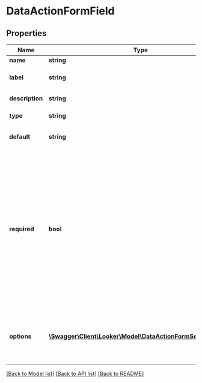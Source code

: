 # DataActionFormField

## Properties
Name | Type | Description | Notes
------------ | ------------- | ------------- | -------------
**name** | **string** | Name | [optional] 
**label** | **string** | Human-readable label | [optional] 
**description** | **string** | Description of field | [optional] 
**type** | **string** | Type of field. | [optional] 
**default** | **string** | Default value of the field. | [optional] 
**required** | **bool** | Whether or not the field is required. This is a user-interface hint. A user interface displaying this form should not submit it without a value for this field. The action server must also perform this validation. | [optional] 
**options** | [**\Swagger\Client\Looker\Model\DataActionFormSelectOption[]**](DataActionFormSelectOption.md) | If the form type is &#39;select&#39;, a list of options to be selected from. | [optional] 

[[Back to Model list]](../README.md#documentation-for-models) [[Back to API list]](../README.md#documentation-for-api-endpoints) [[Back to README]](../README.md)


